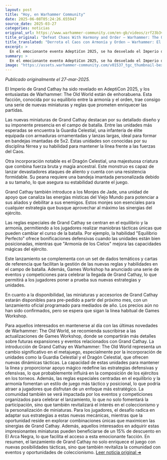 ```yaml
---
layout: post
title: "Hoy, en Warhammer Community"
date: 2025-06-08T05:24:26.655947
source_date: 2025-03-27
categories: noticias
original_url: https://www.warhammer-community.com/en-gb/videos/zrf23b3v/defeat-chaos-with-harmony-and-order-warhammer-the-old-world-empire-of-grand-cathay-revealed/
title_original: "Defeat Chaos With Harmony and Order – Warhammer: The Old World – Empire of Grand Cathay Revealed - Warhammer Community"
title_translated: "Derrota el Caos con Armonía y Orden – Warhammer: El Viejo Mundo – Imperio del Gran Cathay Revelado"
excerpt: >
  En el emocionante evento AdeptiCon 2025, se ha desvelado el Imperio del Gran Cathay, una nueva y fascinante adición al universo de Warhammer: El Viejo Mundo. Este anuncio promete llevar a los jugadores a una tierra de misticismo y estrategia, donde la armonía y el orden son las claves para enfrentar el caos. Con esta revelación, los aficionados pueden esperar una rica narrativa y nuevas oportunidades para sumergirse en el mundo de Warhammer, lleno de intriga y batallas épicas. ¡Prepárate para explorar el Imperio del Gran Cathay y descubre cómo la tradición y la táctica se unen para desafiar la oscuridad!
summary: >
  En el emocionante evento AdeptiCon 2025, se ha desvelado el Imperio del Gran Cathay, una nueva y fascinante adición al universo de Warhammer: El Viejo Mundo. Este anuncio promete llevar a los jugadores a una tierra de misticismo y estrategia, donde la armonía y el orden son las claves para enfrentar el caos. Con esta revelación, los aficionados pueden esperar una rica narrativa y nuevas oportunidades para sumergirse en el mundo de Warhammer, lleno de intriga y batallas épicas. ¡Prepárate para explorar el Imperio del Gran Cathay y descubre cómo la tradición y la táctica se unen para desafiar la oscuridad!
image: "https://assets.warhammer-community.com/v01537_tgc_thumbnail-bexgaxkwwz.jpg"
---
```


*Publicado originalmente el 27-mar-2025.*

El Imperio de Grand Cathay ha sido revelado en AdeptiCon 2025, y los entusiastas de Warhammer: The Old World están de enhorabuena. Esta facción, conocida por su equilibrio entre la armonía y el orden, trae consigo una serie de nuevas miniaturas y reglas que prometen enriquecer las partidas.

Las nuevas miniaturas de Grand Cathay destacan por su detallado diseño y su imponente presencia en el campo de batalla. Entre las unidades más esperadas se encuentra la Guardia Celestial, una infantería de élite equipada con armaduras ornamentadas y lanzas largas, ideal para formar en bandejas imantadas de 5x2. Estas unidades son conocidas por su disciplina férrea y su habilidad para mantener la línea frente a las fuerzas del Caos.

Otra incorporación notable es el Dragón Celestial, una majestuosa criatura que combina fuerza bruta y magia ancestral. Este monstruo es capaz de lanzar devastadores ataques de aliento y cuenta con una resistencia formidable. Su peana requiere una bandeja imantada personalizada debido a su tamaño, lo que asegura su estabilidad durante el juego.

Grand Cathay también introduce a los Monjes de Jade, una unidad de apoyo que canaliza las energías místicas del Viejo Mundo para potenciar a sus aliados y debilitar a sus enemigos. Estos monjes son esenciales para cualquier estrategia que busque aprovechar al máximo las sinergias del ejército.

Las reglas especiales de Grand Cathay se centran en el equilibrio y la armonía, permitiendo a los jugadores realizar maniobras tácticas únicas que pueden cambiar el curso de la batalla. Por ejemplo, la habilidad "Equilibrio Perfecto" ofrece bonificaciones defensivas cuando las unidades están bien posicionadas, mientras que "Armonía de los Cielos" mejora las capacidades mágicas del ejército.

Este lanzamiento se complementa con un set de dados temáticos y cartas de referencia que facilitan la gestión de las nuevas reglas y habilidades en el campo de batalla. Además, Games Workshop ha anunciado una serie de eventos y competiciones para celebrar la llegada de Grand Cathay, lo que permitirá a los jugadores poner a prueba sus nuevas estrategias y unidades.

En cuanto a la disponibilidad, las miniaturas y accesorios de Grand Cathay estarán disponibles para pre-pedido a partir del próximo mes, con un lanzamiento oficial programado para mediados de año. Los precios aún no han sido confirmados, pero se espera que sigan la línea habitual de Games Workshop.

Para aquellos interesados en mantenerse al día con las últimas novedades de Warhammer: The Old World, se recomienda suscribirse a las actualizaciones de Games Workshop, donde se compartirán más detalles sobre futuras expansiones y eventos relacionados con Grand Cathay.
La introducción de Grand Cathay en Warhammer: The Old World representa un cambio significativo en el metajuego, especialmente por la incorporación de unidades como la Guardia Celestial y el Dragón Celestial, que ofrecen nuevas dinámicas tácticas. La capacidad de estas unidades para mantener la línea y proporcionar apoyo mágico redefine las estrategias defensivas y ofensivas, lo que probablemente influirá en la composición de los ejércitos en los torneos. Además, las reglas especiales centradas en el equilibrio y la armonía fomentan un estilo de juego más táctico y posicional, lo que podría atraer a jugadores que disfrutan de un enfoque más estratégico. La comunidad también se verá impactada por los eventos y competiciones organizados para celebrar el lanzamiento, lo que no solo fomentará la participación, sino que también revitalizará el interés en el coleccionismo y la personalización de miniaturas. Para los jugadores, el desafío radica en adaptar sus estrategias a estas nuevas mecánicas, mientras que la oportunidad reside en explorar combinaciones únicas que maximicen las sinergias de Grand Cathay. Además, aquellos interesados en adquirir estas impresionantes miniaturas pueden beneficiarse de un 15% de descuento en El Arca Negra, lo que facilita el acceso a esta emocionante facción. En resumen, el lanzamiento de Grand Cathay no solo enriquece el juego con nuevas posibilidades tácticas, sino que también revitaliza la comunidad con eventos y oportunidades de coleccionismo.
[Leer noticia original ➜](https://www.warhammer-community.com/en-gb/videos/zrf23b3v/defeat-chaos-with-harmony-and-order-warhammer-the-old-world-empire-of-grand-cathay-revealed/)
